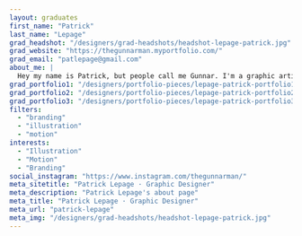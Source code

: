 ```yaml
---
layout: graduates
first_name: "Patrick"
last_name: "Lepage"
grad_headshot: "/designers/grad-headshots/headshot-lepage-patrick.jpg"
grad_website: "https://thegunnarman.myportfolio.com/"
grad_email: "patlepage@gmail.com"
about_me: |
  Hey my name is Patrick, but people call me Gunnar. I'm a graphic artist with a propensity to create in a more comic oriented fashion. I love to create things and make them move on screen.
grad_portfolio1: "/designers/portfolio-pieces/lepage-patrick-portfolio1.jpg"
grad_portfolio2: "/designers/portfolio-pieces/lepage-patrick-portfolio2.jpg"
grad_portfolio3: "/designers/portfolio-pieces/lepage-patrick-portfolio3.jpg"
filters:
  - "branding"
  - "illustration"
  - "motion"
interests:
  - "Illustration"
  - "Motion"
  - "Branding"
social_instagram: "https://www.instagram.com/thegunnarman/"
meta_sitetitle: "Patrick Lepage · Graphic Designer"
meta_description: "Patrick Lepage's about page"
meta_title: "Patrick Lepage · Graphic Designer"
meta_url: "patrick-lepage"
meta_img: "/designers/grad-headshots/headshot-lepage-patrick.jpg"
---
```

